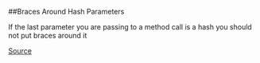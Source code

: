 ##Braces Around Hash Parameters

If the last parameter you are passing to a method call is a hash you should not
put braces around it

[Source](http://www.rubydoc.info/gems/rubocop/RuboCop/Cop/Style/BracesAroundHashParameters)

